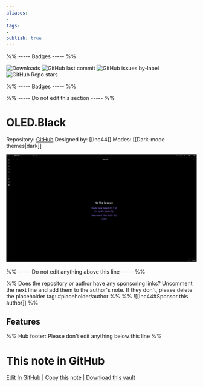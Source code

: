 ```yaml
---
aliases:
- 
tags: 
- 
publish: true
---
```


%% ----- Badges ----- %%

![Downloads](https://img.shields.io/badge/downloads-1134-573E7A?style=for-the-badge&logo=)
![GitHub last commit](https://img.shields.io/github/last-commit/Inc44/OLED.Black?color=573E7A&label=last%20update&logo=github&style=for-the-badge)
![GitHub issues by-label](https://img.shields.io/github/issues/Inc44/OLED.Black/help%20wanted?color=573E7A&logo=github&style=for-the-badge) 
![GitHub Repo stars](https://img.shields.io/github/stars/Inc44/OLED.Black?color=573E7A&logo=github&style=for-the-badge)

%% ----- Badges ----- %%

%% ----- Do not edit this section ----- %%

# OLED.Black

Repository: [GitHub](https://github.com/Inc44/OLED.Black)
Designed by: [[Inc44]]
Modes: [[Dark-mode themes|dark]]



![screenshot](https://github.com/Inc44/OLED.Black/raw/HEAD/screenshot.png)

%% ----- Do not edit anything above this line ----- %% 

%% Does the repository or author have any sponsoring links? Uncomment the next line and add them to the author's note. If they don't, please delete the placeholder tag: #placeholder/author %%
%% ![[Inc44#Sponsor this author]] %%


## Features



%% Hub footer: Please don't edit anything below this line %%

# This note in GitHub

<span class="git-footer">[Edit In GitHub](https://github.dev/obsidian-community/obsidian-hub/blob/main/02%20-%20Community%20Expansions/02.05%20All%20Community%20Expansions/Themes/OLED.Black.md "git-hub-edit-note") | [Copy this note](https://raw.githubusercontent.com/obsidian-community/obsidian-hub/main/02%20-%20Community%20Expansions/02.05%20All%20Community%20Expansions/Themes/OLED.Black.md "git-hub-copy-note") | [Download this vault](https://github.com/obsidian-community/obsidian-hub/archive/refs/heads/main.zip "git-hub-download-vault") </span>
